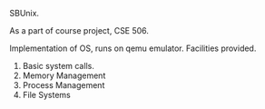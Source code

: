 

SBUnix.

As a part of course project, CSE 506.

Implementation of OS, runs on qemu emulator.
Facilities provided.


1. Basic system calls.
2. Memory Management
3. Process Management
4. File Systems
